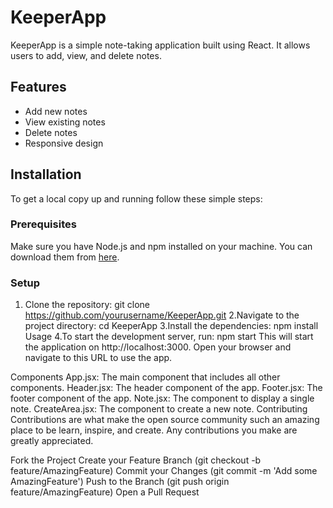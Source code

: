 # KeeperApp

KeeperApp is a simple note-taking application built using React. It allows users to add, view, and delete notes.

## Features

- Add new notes
- View existing notes
- Delete notes
- Responsive design

## Installation

To get a local copy up and running follow these simple steps:

### Prerequisites

Make sure you have Node.js and npm installed on your machine. You can download them from [here](https://nodejs.org/).

### Setup

1. Clone the repository:
   git clone https://github.com/yourusername/KeeperApp.git
2.Navigate to the project directory:
cd KeeperApp
3.Install the dependencies:
npm install
Usage
4.To start the development server, run:
npm start
This will start the application on http://localhost:3000. Open your browser and navigate to this URL to use the app.

Components
App.jsx: The main component that includes all other components.
Header.jsx: The header component of the app.
Footer.jsx: The footer component of the app.
Note.jsx: The component to display a single note.
CreateArea.jsx: The component to create a new note.
Contributing
Contributions are what make the open source community such an amazing place to be learn, inspire, and create. Any contributions you make are greatly appreciated.

Fork the Project
Create your Feature Branch (git checkout -b feature/AmazingFeature)
Commit your Changes (git commit -m 'Add some AmazingFeature')
Push to the Branch (git push origin feature/AmazingFeature)
Open a Pull Request
